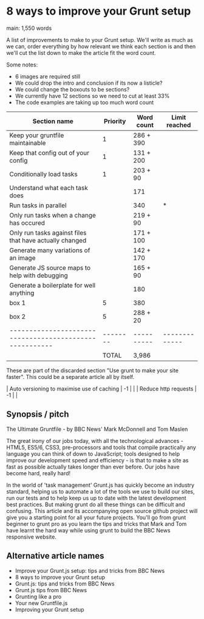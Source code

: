 # 8 ways to improve your Grunt setup

main: 1,550 words

A list of improvements to make to your Grunt setup.  We'll write as much as we can, order everything by how relevant we think each section is and then we'll cut the list down to make the article fit the word count.

Some notes:

* 6 images are required still
* We could drop the intro and conclusion if its now a listicle?
* We could change the boxouts to be sections?
* We currently have 12 sections so we need to cut at least 33%
* The code examples are taking up too much word count

| Section name                                            | Priority | Word count | Limit reached |
| ------------------------------------------------------- | -------- | ---------- | ------------- |
| Keep your gruntfile maintainable                        | 1        | 286 + 390  |               |
| Keep that config out of your config                     | 1        | 131 + 200  |               |
| Conditionally load tasks                                | 1        | 203 + 90   |               |
| Understand what each task does                          |          | 171        |               |
| Run tasks in parallel                                   |          | 340        | *             |
| Only run tasks when a change has occured                |          | 219 + 90   |               |
| Only run tasks against files that have actually changed |          | 171 + 100  |               |
| Generate many variations of an image                    |          | 142 + 170  |               |
| Generate JS source maps to help with debugging          |          | 165 + 90   |               |
| Generate a boilerplate for well anything                |          | 180        |               |
| box 1                                                   | 5        | 380        |               |
| box 2                                                   | 5        | 288 + 20   |               |
| ------------------------------------------------------- | -------- | ---------- | ------------- |
|                                                         | TOTAL    | 3,986      |               |

These are part of the discarded section "Use grunt to make your site faster".  This could be a separate article all by itself.

| Auto versioning to maximise use of caching              | -1       |            |
| Reduce http requests                                    | -1       |            |


## Synopsis / pitch

The Ultimate Gruntfile - by BBC News' Mark McDonnell and Tom Maslen

The great irony of our jobs today, with all the technological advances - HTML5, ES5/6, CSS3, pre-processors and tools that compile practically any language you can think of down to JavaScript; tools designed to help improve our development speed and efficiency - is that to make a site as fast as possible actually takes longer than ever before.  Our jobs have become hard, really hard!

In the world of 'task management' Grunt.js has quickly become an industry standard, helping us to automate a lot of the tools we use to build our sites, run our tests and to help keep us up to date with the latest development best practices. But making grunt do all these things can be difficult and confusing.  This article and its accompanying open source github project will give you a starting point for all your future projects.  You'll go from grunt beginner to grunt pro as you learn the tips and tricks that Mark and Tom have learnt the hard way while using grunt to build the BBC News responsive website.

## Alternative article names

* Improve your Grunt.js setup: tips and tricks from BBC News
* 8 ways to improve your Grunt setup
* Grunt.js: tips and tricks from BBC News
* Grunt.js tips from BBC News
* Grunting like a pro
* Your new Gruntfile.js
* Improving your Grunt setup